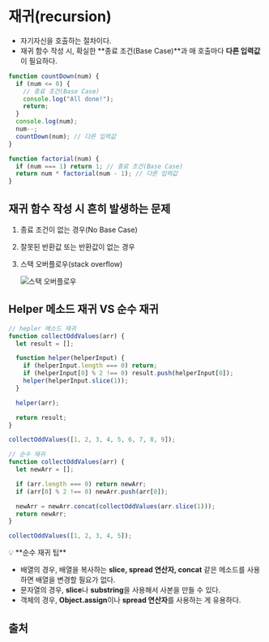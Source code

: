 # 재귀(recursion)

- 자기자신을 호출하는 절차이다.
- 재귀 함수 작성 시, 확실한 **종료 조건(Base Case)**과 매 호출마다 **다른 입력값**이 필요하다.

```jsx
function countDown(num) {
  if (num <= 0) {
    // 종료 조건(Base Case)
    console.log("All done!");
    return;
  }
  console.log(num);
  num--;
  countDown(num); // 다른 입력값
}
```

```jsx
function factorial(num) {
  if (num === 1) return 1; // 종료 조건(Base Case)
  return num * factorial(num - 1); // 다른 입력값
}
```

## 재귀 함수 작성 시 흔히 발생하는 문제

1. 종료 조건이 없는 경우(No Base Case)
2. 잘못된 반환값 또는 반환값이 없는 경우
3. 스택 오버플로우(stack overflow)

   ![스택 오버플로우](https://s3.us-west-2.amazonaws.com/secure.notion-static.com/ed4a7616-930d-47d1-a266-fe9d1afc98e0/Untitled.png?X-Amz-Algorithm=AWS4-HMAC-SHA256&X-Amz-Content-Sha256=UNSIGNED-PAYLOAD&X-Amz-Credential=AKIAT73L2G45EIPT3X45%2F20230202%2Fus-west-2%2Fs3%2Faws4_request&X-Amz-Date=20230202T091020Z&X-Amz-Expires=86400&X-Amz-Signature=c62c24128c94755fa72a1ead765456f4d513e0a2ad7e3ae0bcef83912a7ef69a&X-Amz-SignedHeaders=host&response-content-disposition=filename%3D%22Untitled.png%22&x-id=GetObject)

## Helper 메소드 재귀 VS 순수 재귀

```jsx
// hepler 메소드 재귀
function collectOddValues(arr) {
  let result = [];

  function helper(helperInput) {
    if (helperInput.length === 0) return;
    if (helperInput[0] % 2 !== 0) result.push(helperInput[0]);
    helper(helperInput.slice(1));
  }

  helper(arr);

  return result;
}

collectOddValues([1, 2, 3, 4, 5, 6, 7, 8, 9]);
```

```jsx
// 순수 재귀
function collectOddValues(arr) {
  let newArr = [];

  if (arr.length === 0) return newArr;
  if (arr[0] % 2 !== 0) newArr.push(arr[0]);

  newArr = newArr.concat(collectOddValues(arr.slice(1)));
  return newArr;
}

collectOddValues([1, 2, 3, 4, 5]);
```

<aside>
💡 **순수 재귀 팁**

- 배열의 경우, 배열을 복사하는 **slice, spread 연산자, concat** 같은 메소드를 사용하면 배열을 변경할 필요가 없다.
- 문자열의 경우, **slice**나 **substring**을 사용해서 사본을 만들 수 있다.
- 객체의 경우, **Object.assign**이나 **spread 연산자**를 사용하는 게 유용하다.
</aside>

## 출처

[](https://www.udemy.com/course/best-javascript-data-structures/learn/lecture/28559865#overview)
